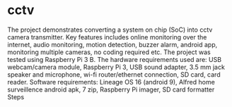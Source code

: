 # cctv
The project demonstrates converting a system on chip (SoC) into cctv camera transmitter. Key features includes online monitoring over the internet, audio monitoring, motion 
detection, buzzer alarm, android app, monitoring multiple cameras, no coding required etc. The project was tested using Raspberry Pi 3 B. The hardware requirements used are: 
USB webcam/camera module, Raspberry Pi 3, USB sound adapter, 3.5 mm jack speaker and microphone, wi-fi router/ethernet connection, SD card, card reader.
Software requirements: Lineage OS 16 (android 9), Alfred home surveillence android apk, 7 zip, Raspberry Pi imager, SD card formatter
Steps 

